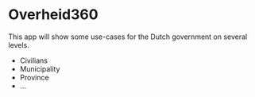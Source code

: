 # Overheid360
This app will show some use-cases for the Dutch government on several levels.

- Civilians
- Municipality
- Province
- ...
